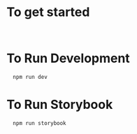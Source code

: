 # To get started 
```
 
```


# To Run Development 
```
  npm run dev
```
# To Run Storybook
```
  npm run storybook
```

